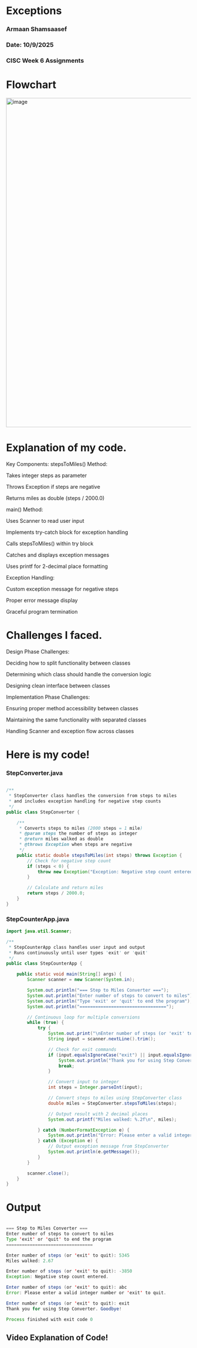 # Exceptions

### Armaan Shamsaasef
### Date: 10/9/2025
### CISC Week 6 Assignments

# Flowchart

<img width="812" height="899" alt="image" src="https://github.com/user-attachments/assets/eb0327dd-2a60-4f94-969b-6d7daca938cc" />

# Explanation of my code.

Key Components:
stepsToMiles() Method:

Takes integer steps as parameter

Throws Exception if steps are negative

Returns miles as double (steps / 2000.0)

main() Method:

Uses Scanner to read user input

Implements try-catch block for exception handling

Calls stepsToMiles() within try block

Catches and displays exception messages

Uses printf for 2-decimal place formatting

Exception Handling:

Custom exception message for negative steps

Proper error message display

Graceful program termination

# Challenges I faced.
Design Phase Challenges:

Deciding how to split functionality between classes

Determining which class should handle the conversion logic

Designing clean interface between classes

Implementation Phase Challenges:

Ensuring proper method accessibility between classes

Maintaining the same functionality with separated classes

Handling Scanner and exception flow across classes


# Here is my code!

### StepConverter.java
```.java

/**
 * StepConverter class handles the conversion from steps to miles
 * and includes exception handling for negative step counts
 */
public class StepConverter {

    /**
     * Converts steps to miles (2000 steps = 1 mile)
     * @param steps the number of steps as integer
     * @return miles walked as double
     * @throws Exception when steps are negative
     */
    public static double stepsToMiles(int steps) throws Exception {
        // Check for negative step count
        if (steps < 0) {
            throw new Exception("Exception: Negative step count entered.");
        }

        // Calculate and return miles
        return steps / 2000.0;
    }
}
```


### StepCounterApp.java


```.java
import java.util.Scanner;

/**
 * StepCounterApp class handles user input and output
 * Runs continuously until user types 'exit' or 'quit'
 */
public class StepCounterApp {

    public static void main(String[] args) {
        Scanner scanner = new Scanner(System.in);

        System.out.println("=== Step to Miles Converter ===");
        System.out.println("Enter number of steps to convert to miles");
        System.out.println("Type 'exit' or 'quit' to end the program");
        System.out.println("=================================");

        // Continuous loop for multiple conversions
        while (true) {
            try {
                System.out.print("\nEnter number of steps (or 'exit' to quit): ");
                String input = scanner.nextLine().trim();

                // Check for exit commands
                if (input.equalsIgnoreCase("exit") || input.equalsIgnoreCase("quit")) {
                    System.out.println("Thank you for using Step Converter. Goodbye!");
                    break;
                }

                // Convert input to integer
                int steps = Integer.parseInt(input);

                // Convert steps to miles using StepConverter class
                double miles = StepConverter.stepsToMiles(steps);

                // Output result with 2 decimal places
                System.out.printf("Miles walked: %.2f\n", miles);

            } catch (NumberFormatException e) {
                System.out.println("Error: Please enter a valid integer number or 'exit' to quit.");
            } catch (Exception e) {
                // Output exception message from StepConverter
                System.out.println(e.getMessage());
            }
        }

        scanner.close();
    }
}

```

# Output

```.java

=== Step to Miles Converter ===
Enter number of steps to convert to miles
Type 'exit' or 'quit' to end the program
=================================

Enter number of steps (or 'exit' to quit): 5345
Miles walked: 2.67

Enter number of steps (or 'exit' to quit): -3850
Exception: Negative step count entered.

Enter number of steps (or 'exit' to quit): abc
Error: Please enter a valid integer number or 'exit' to quit.

Enter number of steps (or 'exit' to quit): exit
Thank you for using Step Converter. Goodbye!

Process finished with exit code 0

```


## Video Explanation of Code!



